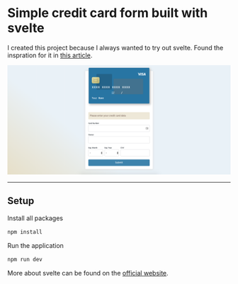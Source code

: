 
# Simple credit card form built with svelte

I created this project because I always wanted to try out svelte. Found the inspration for it in [this article](https://medium.com/better-programming/here-are-6-frontend-challenges-to-code-9952190c97cc).

![alt text](https://github.com/thki91/creditcard-form-svelte/blob/master/preview.png?raw=true, 'Creditcard Form with svelte')

---

## Setup

Install all packages
```bash
npm install
```

Run the application
```bash
npm run dev
```

More about svelte can be found on the [official website](https://svelte.dev).
